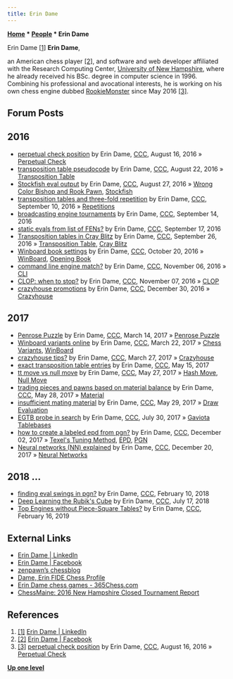 ```yaml
---
title: Erin Dame
---
```

**[Home](Home "Home") * [People](People "People") * Erin Dame**

[](https://www.linkedin.com/in/erindame/) Erin Dame <a id="cite-note-1" href="#cite-ref-1">[1]</a>
**Erin Dame**,

an American chess player <a id="cite-note-2" href="#cite-ref-2">[2]</a>, and software and web developer affiliated with the Research Computing Center, [University of New Hampshire](https://en.wikipedia.org/wiki/University_of_New_Hampshire), where he already received his BSc. degree in computer science in 1996.
Combining his professional and avocational interests, he is working on his own chess engine dubbed [RookieMonster](index.php?title=RookieMonster&action=edit&redlink=1 "RookieMonster (page does not exist)") since May 2016 <a id="cite-note-3" href="#cite-ref-3">[3]</a>.

## Forum Posts

## 2016

- [perpetual check position](http://www.talkchess.com/forum/viewtopic.php?t=61140) by Erin Dame, [CCC](CCC "CCC"), August 16, 2016 » [Perpetual Check](Check#Perpetual "Check")
- [transposition table pseudocode](http://www.talkchess.com/forum/viewtopic.php?t=61193) by Erin Dame, [CCC](CCC "CCC"), August 22, 2016 » [Transposition Table](Transposition_Table "Transposition Table")
- [Stockfish eval output](http://www.talkchess.com/forum/viewtopic.php?t=61250) by Erin Dame, [CCC](CCC "CCC"), August 27, 2016 » [Wrong Color Bishop and Rook Pawn](Wrong_Color_Bishop_and_Rook_Pawn "Wrong Color Bishop and Rook Pawn"), [Stockfish](Stockfish "Stockfish")
- [transposition tables and three-fold repetition](http://www.talkchess.com/forum/viewtopic.php?t=61384) by Erin Dame, [CCC](CCC "CCC"), September 10, 2016 » [Repetitions](Repetitions "Repetitions")
- [broadcasting engine tournaments](http://www.talkchess.com/forum/viewtopic.php?t=61429) by Erin Dame, [CCC](CCC "CCC"), September 14, 2016
- [static evals from list of FENs?](http://www.talkchess.com/forum/viewtopic.php?t=61453) by Erin Dame, [CCC](CCC "CCC"), September 17, 2016
- [Transposition tables in Cray Blitz](http://www.talkchess.com/forum/viewtopic.php?t=61543) by Erin Dame, [CCC](CCC "CCC"), September 26, 2016 » [Transposition Table](Transposition_Table "Transposition Table"), [Cray Blitz](Cray_Blitz "Cray Blitz")
- [Winboard book settings](http://www.talkchess.com/forum/viewtopic.php?t=61780) by Erin Dame, [CCC](CCC "CCC"), October 20, 2016 » [WinBoard](WinBoard "WinBoard"), [Opening Book](Opening_Book "Opening Book")
- [command line engine match?](http://www.talkchess.com/forum/viewtopic.php?t=61988) by Erin Dame, [CCC](CCC "CCC"), November 06, 2016 » [CLI](CLI "CLI")
- [CLOP: when to stop?](http://www.talkchess.com/forum/viewtopic.php?t=62012) by Erin Dame, [CCC](CCC "CCC"), November 07, 2016 » [CLOP](CLOP "CLOP")
- [crazyhouse promotions](http://www.talkchess.com/forum/viewtopic.php?t=62654) by Erin Dame, [CCC](CCC "CCC"), December 30, 2016 » [Crazyhouse](Crazyhouse "Crazyhouse")

## 2017

- [Penrose Puzzle](http://www.talkchess.com/forum/viewtopic.php?t=63438) by Erin Dame, [CCC](CCC "CCC"), March 14, 2017 » [Penrose Puzzle](Chess_Problems,_Compositions_and_Studies#Penrose "Chess Problems, Compositions and Studies")
- [Winboard variants online](http://www.talkchess.com/forum/viewtopic.php?t=63525) by Erin Dame, [CCC](CCC "CCC"), March 22, 2017 » [Chess Variants](Games#ChessVariants "Games"), [WinBoard](WinBoard "WinBoard")
- [crazyhouse tips?](http://www.talkchess.com/forum/viewtopic.php?t=63571) by Erin Dame, [CCC](CCC "CCC"), March 27, 2017 » [Crazyhouse](Crazyhouse "Crazyhouse")
- [exact transposition table entries](http://www.talkchess.com/forum/viewtopic.php?t=63990) by Erin Dame, [CCC](CCC "CCC"), May 15, 2017
- [tt move vs null move](http://www.talkchess.com/forum/viewtopic.php?t=64093) by Erin Dame, [CCC](CCC "CCC"), May 27, 2017 » [Hash Move](Hash_Move "Hash Move"), [Null Move](Null_Move "Null Move")
- [trading pieces and pawns based on material balance](http://www.talkchess.com/forum/viewtopic.php?t=64110) by Erin Dame, [CCC](CCC "CCC"), May 28, 2017 » [Material](Material "Material")
- [insufficient mating material](http://www.talkchess.com/forum/viewtopic.php?t=64115) by Erin Dame, [CCC](CCC "CCC"), May 29, 2017 » [Draw Evaluation](Draw_Evaluation "Draw Evaluation")
- [EGTB probe in search](http://www.talkchess.com/forum3/viewtopic.php?f=7&t=64767) by Erin Dame, [CCC](CCC "CCC"), July 30, 2017 » [Gaviota Tablebases](Gaviota_Tablebases "Gaviota Tablebases")
- [how to create a labeled epd from pgn?](http://www.talkchess.com/forum/viewtopic.php?t=65881) by Erin Dame, [CCC](CCC "CCC"), December 02, 2017 » [Texel's Tuning Method](Texel%27s_Tuning_Method "Texel's Tuning Method"), [EPD](Extended_Position_Description "Extended Position Description"), [PGN](Portable_Game_Notation "Portable Game Notation")
- [Neural networks (NN) explained](http://www.talkchess.com/forum3/viewtopic.php?f=2&t=66076) by Erin Dame, [CCC](CCC "CCC"), December 20, 2017 » [Neural Networks](Neural_Networks "Neural Networks")

## 2018 ...

- [finding eval swings in pgn?](http://www.talkchess.com/forum3/viewtopic.php?f=7&t=66554) by Erin Dame, [CCC](CCC "CCC"), February 10, 2018
- [Deep Learning the Rubik's Cube](http://www.talkchess.com/forum3/viewtopic.php?f=2&t=68010) by Erin Dame, [CCC](CCC "CCC"), July 17, 2018
- [Top Engines without Piece-Square Tables?](http://www.talkchess.com/forum3/viewtopic.php?f=7&t=69929) by Erin Dame, [CCC](CCC "CCC"), February 16, 2019

## External Links

- [Erin Dame | LinkedIn](https://www.linkedin.com/in/erindame/)
- [Erin Dame | Facebook](https://www.facebook.com/erin.dame)
- [zenpawn’s chessblog](http://www.zenpawn.com/chessblog/)
- [Dame, Erin FIDE Chess Profile](http://ratings.fide.com/card.phtml?event=2084422)
- [Erin Dame chess games - 365Chess.com](https://www.365chess.com/players/Erin_Dame)
- [ChessMaine: 2016 New Hampshire Closed Tournament Report](http://chessmaine.net/chessmaine/2016/03/nh-closed-march.html)

## References

1. <a id="cite-ref-1" href="#cite-note-1">[1]</a> [Erin Dame | LinkedIn](https://www.linkedin.com/in/erindame/)
1. <a id="cite-ref-2" href="#cite-note-2">[2]</a> [Erin Dame | Facebook](https://www.facebook.com/erin.dame)
1. <a id="cite-ref-3" href="#cite-note-3">[3]</a> [perpetual check position](http://www.talkchess.com/forum/viewtopic.php?t=61140) by Erin Dame, [CCC](CCC "CCC"), August 16, 2016 » [Perpetual Check](Check#Perpetual "Check")

**[Up one level](People "People")**

